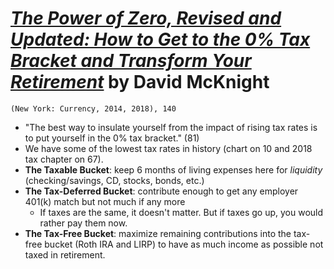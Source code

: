 # [*The Power of Zero, Revised and Updated: How to Get to the 0% Tax Bracket and Transform Your Retirement*](https://www.amazon.com/Power-Zero-Revised-Updated-Retirement/dp/1984823078/ref=sr_1_1?ie=UTF8&qid=1546364094&sr=8-1&keywords=the+power+of+zero) by David McKnight

`(New York: Currency, 2014, 2018), 140`

- "The best way to insulate yourself from the impact of rising tax rates is to put yourself in the 0% tax bracket." (81)
- We have some of the lowest tax rates in history (chart on 10 and 2018 tax chapter on 67).
- **The Taxable Bucket**: keep 6 months of living expenses here for *liquidity* (checking/savings, CD, stocks, bonds, etc.)
- **The Tax-Deferred Bucket**: contribute enough to get any employer 401(k) match but not much if any more
  - If taxes are the same, it doesn't matter. But if taxes go up, you would rather pay them now.
- **The Tax-Free Bucket**: maximize remaining contributions into the tax-free bucket (Roth IRA and LIRP) to have as much income as possible not taxed in retirement.